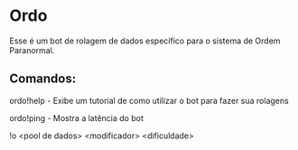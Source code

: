 # Ordo
Esse é um bot de rolagem de dados específico para o sistema de Ordem Paranormal.

## Comandos:

ordo!help - 
Exibe um tutorial de como utilizar o bot para fazer sua rolagens

ordo!ping - 
Mostra a latência do bot

!o \<pool de dados> \<modificador> \<dificuldade>